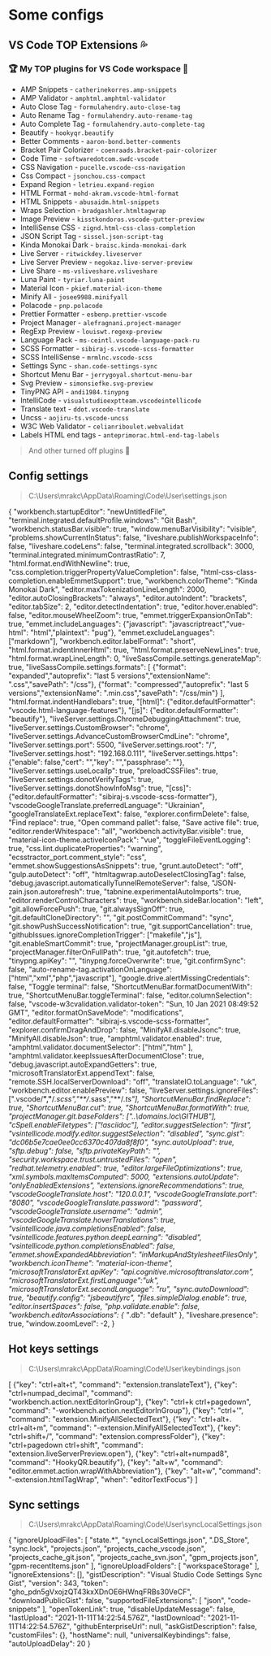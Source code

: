 # Some configs

## VS Code TOP Extensions 💦

### 🏆 My TOP plugins for VS Code workspace 🧰

* AMP Snippets - `catherinekorres.amp-snippets`
* AMP Validator - `amphtml.amphtml-validator`
* Auto Close Tag - `formulahendry.auto-close-tag`
* Auto Rename Tag - `formulahendry.auto-rename-tag`
* Auto Complete Tag - `formulahendry.auto-complete-tag`
* Beautify - `hookyqr.beautify`
* Better Comments - `aaron-bond.better-comments`
* Bracket Pair Colorizer - `coenraads.bracket-pair-colorizer`
* Code Time - `softwaredotcom.swdc-vscode`
* CSS Navigation - `pucelle.vscode-css-navigation`
* Css Compact - `jsonchou.css-compact`
* Expand Region - `letrieu.expand-region`
* HTML Format - `mohd-akram.vscode-html-format`
* HTML Snippets - `abusaidm.html-snippets`
* Wraps Selection - `bradgashler.htmltagwrap`
* Image Preview - `kisstkondoros.vscode-gutter-preview`
* IntelliSense CSS - `zignd.html-css-class-completion`
* JSON Script Tag - `sissel.json-script-tag`
* Kinda Monokai Dark - `braisc.kinda-monokai-dark`
* Live Server - `ritwickdey.liveserver`
* Live Server Preview - `negokaz.live-server-preview`
* Live Share - `ms-vsliveshare.vsliveshare`
* Luna Paint - `tyriar.luna-paint`
* Material Icon - `pkief.material-icon-theme`
* Minify All - `josee9988.minifyall`
* Polacode - `pnp.polacode`
* Prettier Formatter - `esbenp.prettier-vscode`
* Project Manager - `alefragnani.project-manager`
* RegExp Preview - `louiswt.regexp-preview`
* Language Pack - `ms-ceintl.vscode-language-pack-ru`
* SCSS Formatter - `sibiraj-s.vscode-scss-formatter`
* SCSS IntelliSense - `mrmlnc.vscode-scss`
* Settings Sync - `shan.code-settings-sync`
* Shortcut Menu Bar - `jerrygoyal.shortcut-menu-bar`
* Svg Preview - `simonsiefke.svg-preview`
* TinyPNG API - `andi1984.tinypng`
* IntelliCode - `visualstudioexptteam.vscodeintellicode`
* Translate text - `ddot.vscode-translate`
* Uncss - `aojiru-ts.vscode-uncss`
* W3C Web Validator - `celianriboulet.webvalidat`
* Labels HTML end tags - `anteprimorac.html-end-tag-labels`

> And other turned off plugins 🚧

## Config settings

> C:\Users\mrakc\AppData\Roaming\Code\User\settings.json

{
"workbench.startupEditor": "newUntitledFile",
"terminal.integrated.defaultProfile.windows": "Git Bash",
"workbench.statusBar.visible": true,
"window.menuBarVisibility": "visible",
"problems.showCurrentInStatus": false,
"liveshare.publishWorkspaceInfo": false,
"liveshare.codeLens": false,
"terminal.integrated.scrollback": 3000,
"terminal.integrated.minimumContrastRatio": 7,
"html.format.endWithNewline": true,
"css.completion.triggerPropertyValueCompletion": false,
"html-css-class-completion.enableEmmetSupport": true,
"workbench.colorTheme": "Kinda Monokai Dark",
"editor.maxTokenizationLineLength": 2000,
"editor.autoClosingBrackets": "always",
"editor.autoIndent": "brackets",
"editor.tabSize": 2,
"editor.detectIndentation": true,
"editor.hover.enabled": false,
"editor.mouseWheelZoom": true,
"emmet.triggerExpansionOnTab": true,
"emmet.includeLanguages": {"javascript": "javascriptreact","vue-html": "html","plaintext": "pug"},
"emmet.excludeLanguages": ["markdown"],
"workbench.editor.labelFormat": "short",
"html.format.indentInnerHtml": true,
"html.format.preserveNewLines": true,
"html.format.wrapLineLength": 0,
"liveSassCompile.settings.generateMap": true,
"liveSassCompile.settings.formats": [
 {"format": "expanded","autoprefix": "last 5 versions","extensionName": ".css","savePath": "/css"},
 {"format": "compressed","autoprefix": "last 5 versions","extensionName": ".min.css","savePath": "/css/min"}
],
"html.format.indentHandlebars": true,
"[html]": {"editor.defaultFormatter": "vscode.html-language-features"},
"[js]": {"editor.defaultFormatter": "beautify"},
"liveServer.settings.ChromeDebuggingAttachment": true,
"liveServer.settings.CustomBrowser": "chrome",
"liveServer.settings.AdvanceCustomBrowserCmdLine": "chrome",
"liveServer.settings.port": 5500,
"liveServer.settings.root": "/",
"liveServer.settings.host": "192.168.0.111",
"liveServer.settings.https": {"enable": false,"cert": "","key": "","passphrase": ""},
"liveServer.settings.useLocalIp": true,
"preloadCSSFiles": true,
"liveServer.settings.donotVerifyTags": true,
"liveServer.settings.donotShowInfoMsg": true,
"[css]": {"editor.defaultFormatter": "sibiraj-s.vscode-scss-formatter"},
"vscodeGoogleTranslate.preferredLanguage": "Ukrainian",
"googleTranslateExt.replaceText": false,
"explorer.confirmDelete": false,
"Find replace": true,
"Open command pallet": false,
"Save active file": true,
"editor.renderWhitespace": "all",
"workbench.activityBar.visible": true,
"material-icon-theme.activeIconPack": "vue",
"toggleFileEventLogging": true,
"css.lint.duplicateProperties": "warning",
"ecsstractor_port.comment_style": "css",
"emmet.showSuggestionsAsSnippets": true,
"grunt.autoDetect": "off",
"gulp.autoDetect": "off",
"htmltagwrap.autoDeselectClosingTag": false,
"debug.javascript.automaticallyTunnelRemoteServer": false,
"JSON-zain.json.autorefresh": true,
"tabnine.experimentalAutoImports": true,
"editor.renderControlCharacters": true,
"workbench.sideBar.location": "left",
"git.allowForcePush": true,
"git.alwaysSignOff": true,
"git.defaultCloneDirectory": "",
"git.postCommitCommand": "sync",
"git.showPushSuccessNotification": true,
"git.supportCancellation": true,
"githubIssues.ignoreCompletionTrigger": ["makefile","js"],
"git.enableSmartCommit": true,
"projectManager.groupList": true,
"projectManager.filterOnFullPath": true,
"git.autofetch": true,
"tinypng.apiKey": "",
"tinypng.forceOverwrite": true,
"git.confirmSync": false,
"auto-rename-tag.activationOnLanguage": ["html","xml","php","javascript"],
"google.drive.alertMissingCredentials": false,
"Toggle terminal": false,
"ShortcutMenuBar.formatDocumentWith": true,
"ShortcutMenuBar.toggleTerminal": false,
"editor.columnSelection": false,
"vscode-w3cvalidation.validator-token": "Sun, 10 Jan 2021 08:49:52 GMT",
"editor.formatOnSaveMode": "modifications",
"editor.defaultFormatter": "sibiraj-s.vscode-scss-formatter",
"explorer.confirmDragAndDrop": false,
"MinifyAll.disableJsonc": true,
"MinifyAll.disableJson": true,
"amphtml.validator.enabled": true,
"amphtml.validator.documentSelector": ["html","htm" ],
"amphtml.validator.keepIssuesAfterDocumentClose": true,
"debug.javascript.autoExpandGetters": true,
"microsoftTranslatorExt.appendText": false,
"remote.SSH.localServerDownload": "off",
"translateIO.toLanguage": "uk",
"workbench.editor.enablePreview": false,
"liveServer.settings.ignoreFiles": [".vscode/**","**/*.scss","**/*.sass","**/*.ts"],
"ShortcutMenuBar.findReplace": true,
"ShortcutMenuBar.cut": true,
"ShortcutMenuBar.formatWith": true,
"projectManager.git.baseFolders": ["..\\domains.loc\\GITHUB"],
"cSpell.enableFiletypes": ["!asciidoc"],
"editor.suggestSelection": "first",
"vsintellicode.modify.editor.suggestSelection": "disabled",
"sync.gist": "dc06b5e7cae0ee0cc6370c407da8f8f0",
"sync.autoUpload": true,
"sftp.debug": false,
"sftp.privateKeyPath": "",
"security.workspace.trust.untrustedFiles": "open",
"redhat.telemetry.enabled": true,
"editor.largeFileOptimizations": true,
"xml.symbols.maxItemsComputed": 5000,
"extensions.autoUpdate": "onlyEnabledExtensions",
"extensions.ignoreRecommendations": true,
"vscodeGoogleTranslate.host": "120.0.0.1",
"vscodeGoogleTranslate.port": "8080",
"vscodeGoogleTranslate.password": "password",
"vscodeGoogleTranslate.username": "admin",
"vscodeGoogleTranslate.hoverTranslations": true,
"vsintellicode.java.completionsEnabled": false,
"vsintellicode.features.python.deepLearning": "disabled",
"vsintellicode.python.completionsEnabled": false,
"emmet.showExpandedAbbreviation": "inMarkupAndStylesheetFilesOnly",
"workbench.iconTheme": "material-icon-theme",
"microsoftTranslatorExt.apiKey": "api.cognitive.microsofttranslator.com",
"microsoftTranslatorExt.firstLanguage":"uk",
"microsoftTranslatorExt.secondLanguage": "ru",
"sync.autoDownload": true,
"beautify.config": "jsbeautifyrc",
"files.simpleDialog.enable": true,
"editor.insertSpaces": false,
"php.validate.enable": false,
"workbench.editorAssociations": {
 "*.db": "default"
},
"liveshare.presence": true,
"window.zoomLevel": -2,
}

## Hot keys settings

> C:\Users\mrakc\AppData\Roaming\Code\User\keybindings.json

[
{"key": "ctrl+alt+t",
"command": "extension.translateText"},
{"key": "ctrl+numpad_decimal",
"command": "workbench.action.nextEditorInGroup"},
{"key": "ctrl+k ctrl+pagedown",
"command": "-workbench.action.nextEditorInGroup"},
{"key": "ctrl+'",
"command": "extension.MinifyAllSelectedText"},
{"key": "ctrl+alt+. ctrl+alt+m",
"command": "-extension.MinifyAllSelectedText"},
{"key": "ctrl+shift+/",
"command": "extension.compressFolder"},
{"key": "ctrl+pagedown ctrl+shift",
"command": "extension.liveServerPreview.open"},
{"key": "ctrl+alt+numpad8",
"command": "HookyQR.beautify"},
{"key": "alt+w",
"command": "editor.emmet.action.wrapWithAbbreviation"},
{"key": "alt+w",
"command": "-extension.htmlTagWrap",
"when": "editorTextFocus"}
]

## Sync settings

> C:\Users\mrakc\AppData\Roaming\Code\User\syncLocalSettings.json

{
"ignoreUploadFiles": [
"state.*",
"syncLocalSettings.json",
".DS_Store",
"sync.lock",
"projects.json",
"projects_cache_vscode.json",
"projects_cache_git.json",
"projects_cache_svn.json",
"gpm_projects.json",
"gpm-recentItems.json"
],
"ignoreUploadFolders": [
"workspaceStorage"
],
"ignoreExtensions": [],
"gistDescription": "Visual Studio Code Settings Sync Gist",
"version": 343,
"token": "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",
"downloadPublicGist": false,
"supportedFileExtensions": [
"json",
"code-snippets"
],
"openTokenLink": true,
"disableUpdateMessage": false,
"lastUpload": "2021-11-11T14:22:54.576Z",
"lastDownload": "2021-11-11T14:22:54.576Z",
"githubEnterpriseUrl": null,
"askGistDescription": false,
"customFiles": {},
"hostName": null,
"universalKeybindings": false,
"autoUploadDelay": 20
}
